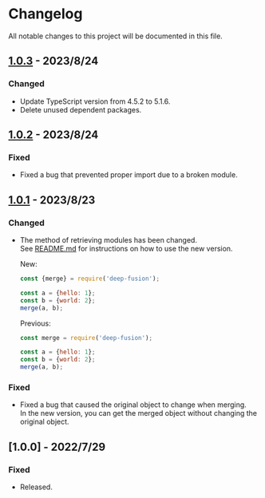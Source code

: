 # Changelog
All notable changes to this project will be documented in this file.

## [1.0.3] - 2023/8/24
### Changed
- Update TypeScript version from 4.5.2 to 5.1.6.
- Delete unused dependent packages.


## [1.0.2] - 2023/8/24
### Fixed
- Fixed a bug that prevented proper import due to a broken module.

## [1.0.1] - 2023/8/23
### Changed
- The method of retrieving modules has been changed.  
    See [README.md](README.md) for instructions on how to use the new version.

    New:
    ```js
    const {merge} = require('deep-fusion');

    const a = {hello: 1};
    const b = {world: 2};
    merge(a, b);
    ```

    Previous:
    ```js
    const merge = require('deep-fusion');

    const a = {hello: 1};
    const b = {world: 2};
    merge(a, b);
    ```

### Fixed
- Fixed a bug that caused the original object to change when merging.  
    In the new version, you can get the merged object without changing the original object.

## [1.0.0] - 2022/7/29
### Fixed
- Released.

[1.0.1]: https://github.com/takuya-motoshima/deep-fusion/compare/v1.0.0...v1.0.1
[1.0.2]: https://github.com/takuya-motoshima/deep-fusion/compare/v1.0.1...v1.0.2
[1.0.3]: https://github.com/takuya-motoshima/deep-fusion/compare/v1.0.2...v1.0.3